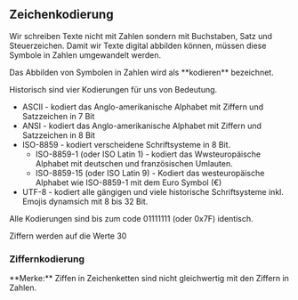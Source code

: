 ## Zeichenkodierung

Wir schreiben Texte nicht mit Zahlen sondern mit Buchstaben, Satz und Steuerzeichen. Damit wir Texte digital abbilden können, müssen diese Symbole in Zahlen umgewandelt werden. 

<p class="alert alert-primary" markdown="1">
Das Abbilden von Symbolen in Zahlen wird als **kodieren** bezeichnet. 
</p>

Historisch sind vier Kodierungen für uns von Bedeutung. 

- ASCII - kodiert das Anglo-amerikanische Alphabet mit Ziffern und Satzzeichen in 7 Bit
- ANSI - kodiert das Anglo-amerikanische Alphabet mit Ziffern und Satzzeichen in 8 Bit
- ISO-8859 - kodiert verscheidene Schriftsysteme in 8 Bit. 
  - ISO-8859-1 (oder ISO Latin 1) - kodiert das Wwsteuropäische Alphabet mit deutschen und französischen Umlauten.
  - ISO-8859-15 (oder ISO Latin 9) - Kodiert das westeuropäische Alphabet wie ISO-8859-1 mit dem Euro Symbol (€)
- UTF-8 - kodiert alle gängigen und viele historische Schriftsysteme inkl. Emojis dynamsich mit 8 bis 32 Bit. 

Alle Kodierungen sind bis zum code 01111111 (oder 0x7F) identisch. 

Ziffern werden auf die Werte 30

### Ziffernkodierung

<p class="alert alert-success" markdown="1">
**Merke:** Ziffen in Zeichenketten sind nicht gleichwertig mit den Ziffern in Zahlen. 
</p>
